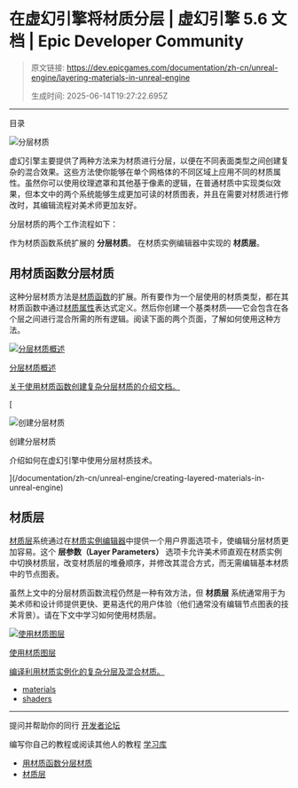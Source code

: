 # 在虚幻引擎将材质分层 | 虚幻引擎 5.6 文档 | Epic Developer Community

> 原文链接: https://dev.epicgames.com/documentation/zh-cn/unreal-engine/layering-materials-in-unreal-engine
> 
> 生成时间: 2025-06-14T19:27:22.695Z

---

目录

![分层材质](https://dev.epicgames.com/community/api/documentation/image/dc913bfa-8e3f-483c-9978-cf57f1c401a7?resizing_type=fill&width=1920&height=335)

虚幻引擎主要提供了两种方法来为材质进行分层，以便在不同表面类型之间创建复杂的混合效果。这些方法使你能够在单个网格体的不同区域上应用不同的材质属性。虽然你可以使用纹理遮罩和其他基于像素的逻辑，在普通材质中实现类似效果，但本文中的两个系统能够生成更加可读的材质图表，并且在需要对材质进行修改时，其编辑流程对美术师更加友好。

分层材质的两个工作流程如下：

作为材质函数系统扩展的 **分层材质**。 在材质实例编辑器中实现的 **材质层**。

## 用材质函数分层材质

这种分层材质方法是[材质函数](/documentation/404)的扩展。所有要作为一个层使用的材质类型，都在其材质函数中通过[材质属性](/documentation/zh-cn/unreal-engine/material-attributes-expressions-in-unreal-engine)表达式定义。然后你创建一个基类材质——它会包含在各个层之间进行混合所需的所有逻辑。阅读下面的两个页面，了解如何使用这种方法。

[](/documentation/zh-cn/unreal-engine/layered-materials-in-unreal-engine)

[![分层材质概述](https://d1iv7db44yhgxn.cloudfront.net/documentation/images/0894bdf3-9f76-4b2a-9ea2-79fe08868536/layeredmaterialstopic.png)](/documentation/zh-cn/unreal-engine/layered-materials-in-unreal-engine)

[分层材质概述](/documentation/zh-cn/unreal-engine/layered-materials-in-unreal-engine)

[关于使用材质函数创建复杂分层材质的介绍文档。](/documentation/zh-cn/unreal-engine/layered-materials-in-unreal-engine)

[

![创建分层材质](https://d1iv7db44yhgxn.cloudfront.net/documentation/images/e414d4c9-dc6e-4391-9dd0-3117c0697b2d/topic-image-layered-tutorial.png)

创建分层材质

介绍如何在虚幻引擎中使用分层材质技术。





](/documentation/zh-cn/unreal-engine/creating-layered-materials-in-unreal-engine)

## 材质层

[材质层](/documentation/404)系统通过在[材质实例编辑器](/documentation/404)中提供一个用户界面选项卡，使编辑分层材质更加容易。这个 **层参数（Layer Parameters）** 选项卡允许美术师直观在材质实例中切换材质层，改变材质层的堆叠顺序，并修改其混合方式，而无需编辑基本材质中的节点图表。

虽然上文中的分层材质函数流程仍然是一种有效方法，但 **材质层** 系统通常用于为美术师和设计师提供更快、更易迭代的用户体验（他们通常没有编辑节点图表的技术背景）。请在下文中学习如何使用材质层。

[](/documentation/zh-cn/unreal-engine/using-material-layers-in-unreal-engine)

[![使用材质图层](https://d1iv7db44yhgxn.cloudfront.net/documentation/images/896369e0-d68a-4422-aa87-36e95b309dd3/material-layers-topic.png)](/documentation/zh-cn/unreal-engine/using-material-layers-in-unreal-engine)

[使用材质图层](/documentation/zh-cn/unreal-engine/using-material-layers-in-unreal-engine)

[编译利用材质实例化的复杂分层及混合材质。](/documentation/zh-cn/unreal-engine/using-material-layers-in-unreal-engine)

-   [materials](https://dev.epicgames.com/community/search?query=materials)
-   [shaders](https://dev.epicgames.com/community/search?query=shaders)

* * *

提问并帮助你的同行 [开发者论坛](https://forums.unrealengine.com/categories?tag=unreal-engine)

编写你自己的教程或阅读其他人的教程 [学习库](https://dev.epicgames.com/community/unreal-engine/learning)

-   [用材质函数分层材质](/documentation/zh-cn/unreal-engine/layering-materials-in-unreal-engine#%E7%94%A8%E6%9D%90%E8%B4%A8%E5%87%BD%E6%95%B0%E5%88%86%E5%B1%82%E6%9D%90%E8%B4%A8)
-   [材质层](/documentation/zh-cn/unreal-engine/layering-materials-in-unreal-engine#%E6%9D%90%E8%B4%A8%E5%B1%82)